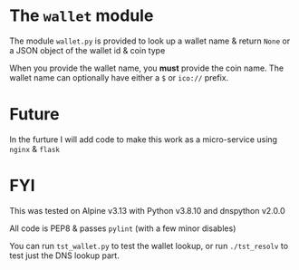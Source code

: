 # The `wallet` module

The module `wallet.py` is provided to look up a wallet name & return `None` or a JSON object of the wallet id & coin type

When you provide the wallet name, you **must** provide the coin name. The wallet name can optionally have either a `$` or `ico://` prefix.


# Future

In the furture I will add code to make this work as a micro-service using `nginx` & `flask`



# FYI

This was tested on Alpine v3.13 with Python v3.8.10 and dnspython v2.0.0

All code is PEP8 & passes `pylint` (with a few minor disables)

You can run `tst_wallet.py` to test the wallet lookup, or run `./tst_resolv` to test just the DNS lookup part.
